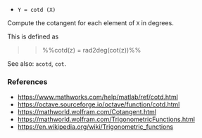 * `Y = cotd (X)`

Compute the cotangent for each element of `X` in degrees.

This is defined as

>> %%cotd(z) = rad2deg(cot(z))%%

See also: `acotd`, `cot`.

### References

* https://www.mathworks.com/help/matlab/ref/cotd.html
* https://octave.sourceforge.io/octave/function/cotd.html
* https://mathworld.wolfram.com/Cotangent.html
* https://mathworld.wolfram.com/TrigonometricFunctions.html
* https://en.wikipedia.org/wiki/Trigonometric_functions
